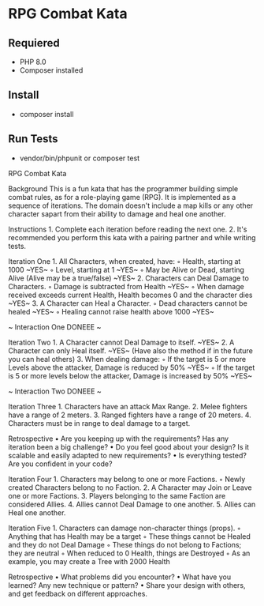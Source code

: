 # RPG Combat Kata

## Requiered

- PHP 8.0
- Composer installed

## Install

- composer install

## Run Tests

- vendor/bin/phpunit or composer test

RPG Combat Kata

Background
This is a fun kata that has the programmer building simple combat rules, as for a role-playing game (RPG). It is implemented as a sequence of iterations. The domain doesn't include a map kills or any other character sapart from their ability to damage and heal one another.

Instructions
    1. Complete each iteration before reading the next one.
    2. It's recommended you perform this kata with a pairing partner and while writing tests.

Iteration One
    1. All Characters, when created, have:
        ◦ Health, starting at 1000  ~YES~
        ◦ Level, starting at 1 ~YES~
        ◦ May be Alive or Dead, starting Alive (Alive may be a true/false) ~YES~
    2. Characters can Deal Damage to Characters.
        ◦ Damage is subtracted from Health ~YES~
        ◦ When damage received exceeds current Health, Health becomes 0 and the character dies ~YES~
    3. A Character can Heal a Character.
        ◦ Dead characters cannot be healed ~YES~
        ◦ Healing cannot raise health above 1000 ~YES~

~ Interaction One DONEEE ~

Iteration Two
    1. A Character cannot Deal Damage to itself. ~YES~
    2. A Character can only Heal itself. ~YES~ (Have also the method if in the future you can heal others)
    3. When dealing damage:
        ◦ If the target is 5 or more Levels above the attacker, Damage is reduced by 50% ~YES~
        ◦ If the target is 5 or more levels below the attacker, Damage is increased by 50% ~YES~

~ Interaction Two DONEEE ~    

Iteration Three
    1. Characters have an attack Max Range.
    2. Melee fighters have a range of 2 meters.
    3. Ranged fighters have a range of 20 meters.
    4. Characters must be in range to deal damage to a target.

Retrospective
    • Are you keeping up with the requirements? Has any iteration been a big challenge?
    • Do you feel good about your design? Is it scalable and easily adapted to new requirements?
    • Is everything tested? Are you confident in your code?

Iteration Four
    1. Characters may belong to one or more Factions.
        ◦ Newly created Characters belong to no Faction.
    2. A Character may Join or Leave one or more Factions.
    3. Players belonging to the same Faction are considered Allies.
    4. Allies cannot Deal Damage to one another.
    5. Allies can Heal one another.

Iteration Five
    1. Characters can damage non-character things (props).
        ◦ Anything that has Health may be a target
        ◦ These things cannot be Healed and they do not Deal Damage
        ◦ These things do not belong to Factions; they are neutral
        ◦ When reduced to 0 Health, things are Destroyed
        ◦ As an example, you may create a Tree with 2000 Health
        
Retrospective
    • What problems did you encounter?
    • What have you learned? Any new technique or pattern?
    • Share your design with others, and get feedback on different approaches.